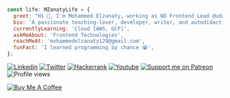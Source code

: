 

```javascript

const life: MZanatyLife = {
  greet: "Hi 👋, I'm Mohammed Elzanaty, working as ND Frontend Lead @udacity & Senior SE @ Vodafone",
  bio: 'A passionate teaching-lover, developer, writer, and autodidact. from Egypt',
  currentlyLearning: 'Cloud [AWS, GCP]',
  askMeAbout: 'Frontend Technologies',
  reachMeAt: 'mohammedelzanaty129@gmail.com',
  funFact: 'I learned programming by chance 😭',
};
``` 

[![Linkedin](https://img.shields.io/badge/LinkedIn-0077B5?style=flat&logo=linkedin&logoColor=white)](https://www.linkedin.com/in/mohammedelzanaty129/)
[![Twitter](https://img.shields.io/badge/Twitter-1DA1F2?style=flat&logo=twitter&logoColor=white)](https://twitter.com/mohammdelzanaty)
[![Hackerrank](https://img.shields.io/badge/-Hackerrank-2EC866?style=flat&logo=HackerRank&logoColor=white)](https://www.hackerrank.com/MohammedElzanaty)
[![Youtube](https://img.shields.io/badge/YouTube-FF0000?style=flat&logo=youtube&logoColor=white)](https://www.youtube.com/channel/UCbV091yAHp0-59jVmfXJbbw)
[![Support me on Patreon](https://img.shields.io/endpoint.svg?url=https%3A%2F%2Fshieldsio-patreon.vercel.app%2Fapi%3Fusername%3Dmohammedelzanaty%26type%3Dpatrons&style=flat)](https://patreon.com/mohammedelzanaty)
![Profile views](https://visitor-badge.laobi.icu/badge?page_id=mohammedelzanaty)

[![Buy Me A Coffee](https://www.buymeacoffee.com/assets/img/custom_images/yellow_img.png)](https://www.buymeacoffee.com/moelzanaty)



<!--
### Hi there 👋
**mohammedelzanaty/mohammedelzanaty** is a ✨ _special_ ✨ repository because its `README.md` (this file) appears on your GitHub profile.

Here are some ideas to get you started:

- 🔭 I’m currently working on ...
- 🌱 I’m currently learning ...
- 👯 I’m looking to collaborate on ...
- 🤔 I’m looking for help with ...
- 💬 Ask me about ...
- 📫 How to reach me: ...
- 😄 Pronouns: ...
- ⚡ Fun fact: ...
-->

